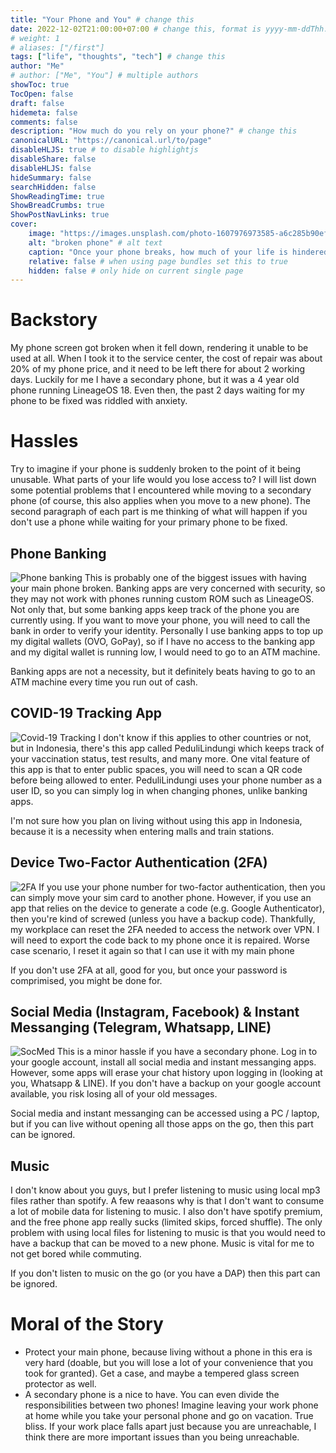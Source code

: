 ```yaml
---
title: "Your Phone and You" # change this
date: 2022-12-02T21:00:00+07:00 # change this, format is yyyy-mm-ddThh:mm:ssZhh:hh
# weight: 1
# aliases: ["/first"]
tags: ["life", "thoughts", "tech"] # change this
author: "Me"
# author: ["Me", "You"] # multiple authors
showToc: true
TocOpen: false
draft: false
hidemeta: false
comments: false
description: "How much do you rely on your phone?" # change this
canonicalURL: "https://canonical.url/to/page"
disableHLJS: true # to disable highlightjs
disableShare: false
disableHLJS: false
hideSummary: false
searchHidden: false
ShowReadingTime: true
ShowBreadCrumbs: true
ShowPostNavLinks: true
cover:
    image: "https://images.unsplash.com/photo-1607976973585-a6c285b90ef5?ixlib=rb-4.0.3&ixid=MnwxMjA3fDB8MHxwaG90by1wYWdlfHx8fGVufDB8fHx8&auto=format&fit=crop&w=1170&q=80" # image path/url
    alt: "broken phone" # alt text
    caption: "Once your phone breaks, how much of your life is hindered?" # display caption under cover
    relative: false # when using page bundles set this to true
    hidden: false # only hide on current single page
---
```


# Backstory
My phone screen got broken when it fell down, rendering it unable to be used at all. When I took it to the service center, the cost of repair was about 20% of my phone price, and it need to be left there for about 2 working days. Luckily for me I have a secondary phone, but it was a 4 year old phone running LineageOS 18. Even then, the past 2 days waiting for my phone to be fixed was riddled with anxiety.

# Hassles
Try to imagine if your phone is suddenly broken to the point of it being unusable. What parts of your life would you lose access to? I will list down some potential problems that I encountered while moving to a secondary phone (of course, this also applies when you move to a new phone). The second paragraph of each part is me thinking of what will happen if you don't use a phone while waiting for your primary phone to be fixed.

## Phone Banking
![Phone banking](https://images.unsplash.com/photo-1616077167555-51f6bc516dfa?ixlib=rb-4.0.3&ixid=MnwxMjA3fDB8MHxwaG90by1wYWdlfHx8fGVufDB8fHx8&auto=format&fit=crop&w=1171&q=80#center)
This is probably one of the biggest issues with having your main phone broken. Banking apps are very concerned with security, so they may not work with phones running custom ROM such as LineageOS. Not only that, but some banking apps keep track of the phone you are currently using. If you want to move your phone, you will need to call the bank in order to verify your identity. Personally I use banking apps to top up my digital wallets (OVO, GoPay), so if I have no access to the banking app and my digital wallet is running low, I would need to go to an ATM machine.

Banking apps are not a necessity, but it definitely beats having to go to an ATM machine every time you run out of cash.

## COVID-19 Tracking App
![Covid-19 Tracking](https://images.unsplash.com/photo-1603448448989-336b90551bf6?ixlib=rb-4.0.3&ixid=MnwxMjA3fDB8MHxwaG90by1wYWdlfHx8fGVufDB8fHx8&auto=format&fit=crop&w=1170&q=80#center)
I don't know if this applies to other countries or not, but in Indonesia, there's this app called PeduliLindungi which keeps track of your vaccination status, test results, and many more. One vital feature of this app is that to enter public spaces, you will need to scan a QR code before being allowed to enter. PeduliLindungi uses your phone number as a user ID, so you can simply log in when changing phones, unlike banking apps.

I'm not sure how you plan on living without using this app in Indonesia, because it is a necessity when entering malls and train stations.

## Device Two-Factor Authentication (2FA)
![2FA](https://images.unsplash.com/photo-1651235732694-0d057ace2f30?ixlib=rb-4.0.3&ixid=MnwxMjA3fDB8MHxwaG90by1wYWdlfHx8fGVufDB8fHx8&auto=format&fit=crop&w=1170&q=80#center)
If you use your phone number for two-factor authentication, then you can simply move your sim card to another phone. However, if you use an app that relies on the device to generate a code (e.g. Google Authenticator), then you're kind of screwed (unless you have a backup code). Thankfully, my workplace can reset the 2FA needed to access the network over VPN. I will need to export the code back to my phone once it is repaired. Worse case scenario, I reset it again so that I can use it with my main phone

If you don't use 2FA at all, good for you, but once your password is comprimised, you might be done for.

## Social Media (Instagram, Facebook) & Instant Messanging (Telegram, Whatsapp, LINE)
![SocMed](https://images.unsplash.com/photo-1622549037543-49cf1ca0babc?ixlib=rb-4.0.3&ixid=MnwxMjA3fDB8MHxwaG90by1wYWdlfHx8fGVufDB8fHx8&auto=format&fit=crop&w=1170&q=80)
This is a minor hassle if you have a secondary phone. Log in to your google account, install all social media and instant messanging apps. However, some apps will erase your chat history upon logging in (looking at you, Whatsapp & LINE). If you don't have a backup on your google account available, you risk losing all of your old messages.

Social media and instant messanging can be accessed using a PC / laptop, but if you can live without opening all those apps on the go, then this part can be ignored.

## Music
I don't know about you guys, but I prefer listening to music using local mp3 files rather than spotify. A few reaasons why is that I don't want to consume a lot of mobile data for listening to music. I also don't have spotify premium, and the free phone app really sucks (limited skips, forced shuffle). The only problem with using local files for listening to music is that you would need to have a backup that can be moved to a new phone. Music is vital for me to not get bored while commuting.

If you don't listen to music on the go (or you have a DAP) then this part can be ignored.

# Moral of the Story
- Protect your main phone, because living without a phone in this era is very hard (doable, but you will lose a lot of your convenience that you took for granted). Get a case, and maybe a tempered glass screen protector as well.
- A secondary phone is a nice to have. You can even divide the responsibilities between two phones! Imagine leaving your work phone at home while you take your personal phone and go on vacation. True bliss. If your work place falls apart just because you are unreachable, I think there are more important issues than you being unreachable.